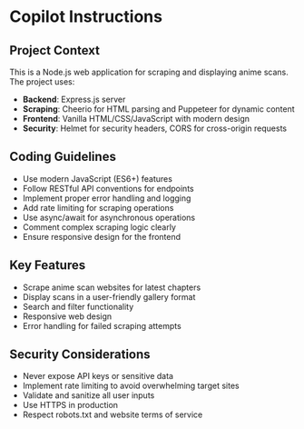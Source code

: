 # Copilot Instructions

<!-- Use this file to provide workspace-specific custom instructions to Copilot. For more details, visit https://code.visualstudio.com/docs/copilot/copilot-customization#_use-a-githubcopilotinstructionsmd-file -->

## Project Context
This is a Node.js web application for scraping and displaying anime scans. The project uses:

- **Backend**: Express.js server
- **Scraping**: Cheerio for HTML parsing and Puppeteer for dynamic content
- **Frontend**: Vanilla HTML/CSS/JavaScript with modern design
- **Security**: Helmet for security headers, CORS for cross-origin requests

## Coding Guidelines
- Use modern JavaScript (ES6+) features
- Follow RESTful API conventions for endpoints
- Implement proper error handling and logging
- Add rate limiting for scraping operations
- Use async/await for asynchronous operations
- Comment complex scraping logic clearly
- Ensure responsive design for the frontend

## Key Features
- Scrape anime scan websites for latest chapters
- Display scans in a user-friendly gallery format
- Search and filter functionality
- Responsive web design
- Error handling for failed scraping attempts

## Security Considerations
- Never expose API keys or sensitive data
- Implement rate limiting to avoid overwhelming target sites
- Validate and sanitize all user inputs
- Use HTTPS in production
- Respect robots.txt and website terms of service

